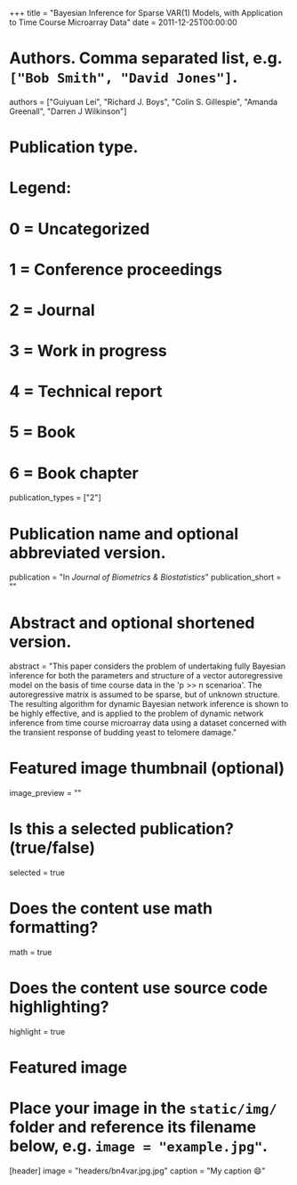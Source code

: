 +++
title = "Bayesian Inference for Sparse VAR(1) Models, with Application to Time Course Microarray Data"
date = 2011-12-25T00:00:00

# Authors. Comma separated list, e.g. `["Bob Smith", "David Jones"]`.
authors = ["Guiyuan Lei", "Richard J. Boys", "Colin S. Gillespie", "Amanda Greenall", "Darren J Wilkinson"]

# Publication type.
# Legend:
# 0 = Uncategorized
# 1 = Conference proceedings
# 2 = Journal
# 3 = Work in progress
# 4 = Technical report
# 5 = Book
# 6 = Book chapter
publication_types = ["2"]

# Publication name and optional abbreviated version.
publication = "In *Journal of Biometrics & Biostatistics*"
publication_short = ""

# Abstract and optional shortened version.
abstract = "This paper considers the problem of undertaking fully Bayesian inference for both the parameters and structure of a vector autoregressive model on the basis of time course data in the 'p >> n scenarioa'. The autoregressive matrix is assumed to be sparse, but of unknown structure. The resulting algorithm for dynamic Bayesian network inference is shown to be highly effective, and is applied to the problem of dynamic network inference from time course microarray data using a dataset concerned with the transient response of budding yeast to telomere damage."

# Featured image thumbnail (optional)
image_preview = ""

# Is this a selected publication? (true/false)
selected = true

# Does the content use math formatting?
math = true

# Does the content use source code highlighting?
highlight = true

# Featured image
# Place your image in the `static/img/` folder and reference its filename below, e.g. `image = "example.jpg"`.
[header]
image = "headers/bn4var.jpg.jpg"
caption = "My caption :smile:"
